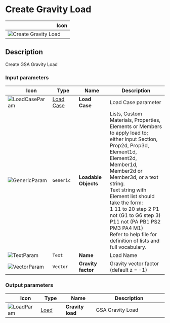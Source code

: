 # Create Gravity Load
<!--- This file has been auto-generated, do not change it manually! Edit the generator here: https://github.com/arup-group/GSA-Grasshopper/tree/main/DocsGeneration --->

|<img width="150"/> Icon |
| ----------- |
|![Create Gravity Load](./images/CreateGravityLoad.png) |

## Description

Create GSA Gravity Load

### Input parameters

|<img width="20"/> Icon |<img width="200"/> Type |<img width="200"/> Name |<img width="1000"/> Description |
| ----------- | ----------- | ----------- | ----------- |
|![LoadCaseParam](./images/LoadCaseParam.png) |[Load Case](gsagh-load-case-parameter.md) |**Load Case** |Load Case parameter |
|![GenericParam](./images/GenericParam.png) |`Generic` |**Loadable Objects** |Lists, Custom Materials, Properties, Elements or Members to apply load to; either input Section, Prop2d, Prop3d, Element1d, Element2d, Member1d, Member2d or Member3d, or a text string.<br />Text string with Element list should take the form:<br /> 1 11 to 20 step 2 P1 not (G1 to G6 step 3) P11 not (PA PB1 PS2 PM3 PA4 M1)<br />Refer to help file for definition of lists and full vocabulary. |
|![TextParam](./images/TextParam.png) |`Text` |**Name** |Load Name |
|![VectorParam](./images/VectorParam.png) |`Vector` |**Gravity factor** |Gravity vector factor (default z = -1) |

### Output parameters

|<img width="20"/> Icon |<img width="200"/> Type |<img width="200"/> Name |<img width="1000"/> Description |
| ----------- | ----------- | ----------- | ----------- |
|![LoadParam](./images/LoadParam.png) |[Load](gsagh-load-parameter.md) |**Gravity load** |GSA Gravity Load |
